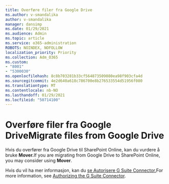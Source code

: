 ```yaml
---
title: Overføre filer fra Google Drive
ms.author: v-smandalika
author: v-smandalika
manager: dansimp
ms.date: 01/29/2021
ms.audience: Admin
ms.topic: article
ms.service: o365-administration
ROBOTS: NOINDEX, NOFOLLOW
localization_priority: Priority
ms.collection: Adm_O365
ms.custom:
- "8001"
- "5300030"
ms.openlocfilehash: 8c8b703281b33cf564873509080ea98f903cfa4d
ms.sourcegitcommit: 4e2d640a618c786700e8b276533554d51956f080
ms.translationtype: MT
ms.contentlocale: nb-NO
ms.lasthandoff: 01/29/2021
ms.locfileid: "50714100"
---
```

# <a name="migrate-files-from-google-drive"></a><span data-ttu-id="5d617-102">Overføre filer fra Google Drive</span><span class="sxs-lookup"><span data-stu-id="5d617-102">Migrate files from Google Drive</span></span>

<span data-ttu-id="5d617-103">Hvis du overfører fra Google Drive til SharePoint Online, kan du vurdere å bruke **Mover.**</span><span class="sxs-lookup"><span data-stu-id="5d617-103">If you are migrating from Google Drive to SharePoint Online, you may consider using **Mover**.</span></span>

<span data-ttu-id="5d617-104">Hvis du vil ha mer informasjon, kan du [se Autorisere G Suite Connector.](https://docs.microsoft.com/sharepointmigration/mover-gsuite)</span><span class="sxs-lookup"><span data-stu-id="5d617-104">For more information, see [Authorizing the G Suite Connector](https://docs.microsoft.com/sharepointmigration/mover-gsuite).</span></span>
